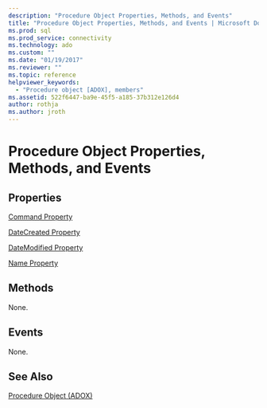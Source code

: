 ```yaml
---
description: "Procedure Object Properties, Methods, and Events"
title: "Procedure Object Properties, Methods, and Events | Microsoft Docs"
ms.prod: sql
ms.prod_service: connectivity
ms.technology: ado
ms.custom: ""
ms.date: "01/19/2017"
ms.reviewer: ""
ms.topic: reference
helpviewer_keywords: 
  - "Procedure object [ADOX], members"
ms.assetid: 522f6447-ba9e-45f5-a185-37b312e126d4
author: rothja
ms.author: jroth
---
```

# Procedure Object Properties, Methods, and Events
## Properties  
 [Command Property](./command-property-adox.md)  
  
 [DateCreated Property](./datecreated-property-adox.md)  
  
 [DateModified Property](./datemodified-property-adox.md)  
  
 [Name Property](./name-property-adox.md)  
  
## Methods  
 None.  
  
## Events  
 None.  
  
## See Also  
 [Procedure Object (ADOX)](./procedure-object-adox.md)